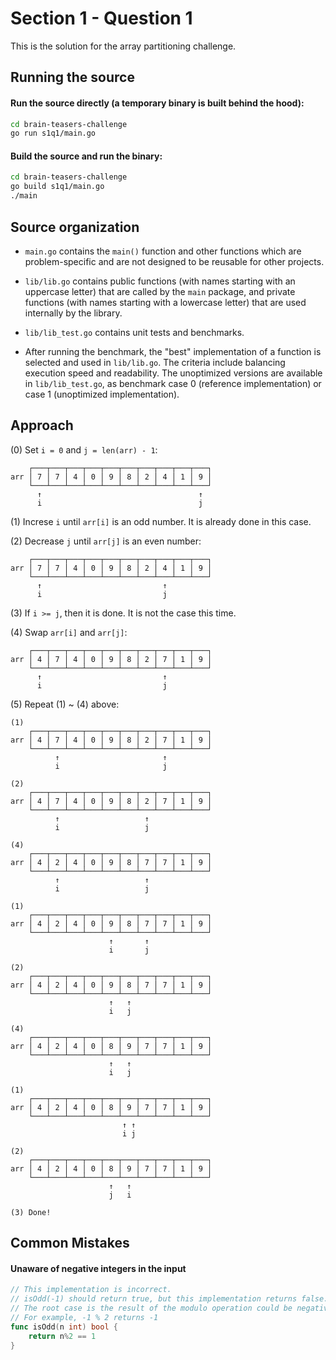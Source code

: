 # Section 1 - Question 1

This is the solution for the array partitioning challenge.

## Running the source

#### Run the source directly (a temporary binary is built behind the hood):

```sh
cd brain-teasers-challenge
go run s1q1/main.go
```

#### Build the source and run the binary:

```sh
cd brain-teasers-challenge
go build s1q1/main.go
./main
```

## Source organization

- `main.go` contains the `main()` function and other functions which are
problem-specific and are not designed to be reusable for other projects.

- `lib/lib.go` contains public functions (with names starting with an uppercase
  letter) that are called by the `main` package, and private functions (with
  names starting with a lowercase letter) that are used internally by the
  library.

- `lib/lib_test.go` contains unit tests and benchmarks.

- After running the benchmark, the "best" implementation of a function is
  selected and used in `lib/lib.go`. The criteria include balancing execution
  speed and readability. The unoptimized versions are available in
  `lib/lib_test.go`, as benchmark case 0 (reference implementation) or case 1
  (unoptimized implementation).

## Approach

(0) Set `i = 0` and `j = len(arr) - 1`:
```
    ┌───┬───┬───┬───┬───┬───┬───┬───┬───┬───┐
arr │ 7 │ 7 │ 4 │ 0 │ 9 │ 8 │ 2 │ 4 │ 1 │ 9 │
    └───┴───┴───┴───┴───┴───┴───┴───┴───┴───┘
      ↑                                   ↑
      i                                   j
```

(1) Increse `i` until `arr[i]` is an odd number.
It is already done in this case.

(2) Decrease `j` until `arr[j]` is an even number:
```
    ┌───┬───┬───┬───┬───┬───┬───┬───┬───┬───┐
arr │ 7 │ 7 │ 4 │ 0 │ 9 │ 8 │ 2 │ 4 │ 1 │ 9 │
    └───┴───┴───┴───┴───┴───┴───┴───┴───┴───┘
      ↑                           ↑
      i                           j
```

(3) If `i >= j`, then it is done. It is not the case this time.

(4) Swap `arr[i]` and `arr[j]`:
```
    ┌───┬───┬───┬───┬───┬───┬───┬───┬───┬───┐
arr │ 4 │ 7 │ 4 │ 0 │ 9 │ 8 │ 2 │ 7 │ 1 │ 9 │
    └───┴───┴───┴───┴───┴───┴───┴───┴───┴───┘
      ↑                           ↑
      i                           j
```

(5) Repeat (1) ~ (4) above:
```
(1)
    ┌───┬───┬───┬───┬───┬───┬───┬───┬───┬───┐
arr │ 4 │ 7 │ 4 │ 0 │ 9 │ 8 │ 2 │ 7 │ 1 │ 9 │
    └───┴───┴───┴───┴───┴───┴───┴───┴───┴───┘
          ↑                       ↑
          i                       j

(2)
    ┌───┬───┬───┬───┬───┬───┬───┬───┬───┬───┐
arr │ 4 │ 7 │ 4 │ 0 │ 9 │ 8 │ 2 │ 7 │ 1 │ 9 │
    └───┴───┴───┴───┴───┴───┴───┴───┴───┴───┘
          ↑                   ↑
          i                   j

(4)
    ┌───┬───┬───┬───┬───┬───┬───┬───┬───┬───┐
arr │ 4 │ 2 │ 4 │ 0 │ 9 │ 8 │ 7 │ 7 │ 1 │ 9 │
    └───┴───┴───┴───┴───┴───┴───┴───┴───┴───┘
          ↑                   ↑
          i                   j

(1)
    ┌───┬───┬───┬───┬───┬───┬───┬───┬───┬───┐
arr │ 4 │ 2 │ 4 │ 0 │ 9 │ 8 │ 7 │ 7 │ 1 │ 9 │
    └───┴───┴───┴───┴───┴───┴───┴───┴───┴───┘
                      ↑       ↑
                      i       j

(2)
    ┌───┬───┬───┬───┬───┬───┬───┬───┬───┬───┐
arr │ 4 │ 2 │ 4 │ 0 │ 9 │ 8 │ 7 │ 7 │ 1 │ 9 │
    └───┴───┴───┴───┴───┴───┴───┴───┴───┴───┘
                      ↑   ↑
                      i   j

(4)
    ┌───┬───┬───┬───┬───┬───┬───┬───┬───┬───┐
arr │ 4 │ 2 │ 4 │ 0 │ 8 │ 9 │ 7 │ 7 │ 1 │ 9 │
    └───┴───┴───┴───┴───┴───┴───┴───┴───┴───┘
                      ↑   ↑
                      i   j

(1)
    ┌───┬───┬───┬───┬───┬───┬───┬───┬───┬───┐
arr │ 4 │ 2 │ 4 │ 0 │ 8 │ 9 │ 7 │ 7 │ 1 │ 9 │
    └───┴───┴───┴───┴───┴───┴───┴───┴───┴───┘
                         ↑ ↑
                         i j

(2)
    ┌───┬───┬───┬───┬───┬───┬───┬───┬───┬───┐
arr │ 4 │ 2 │ 4 │ 0 │ 8 │ 9 │ 7 │ 7 │ 1 │ 9 │
    └───┴───┴───┴───┴───┴───┴───┴───┴───┴───┘
                      ↑   ↑
                      j   i

(3) Done!
```

## Common Mistakes

#### Unaware of negative integers in the input

```go
// This implementation is incorrect.
// isOdd(-1) should return true, but this implementation returns false.
// The root case is the result of the modulo operation could be negative.
// For example, -1 % 2 returns -1
func isOdd(n int) bool {
	return n%2 == 1
}
```

